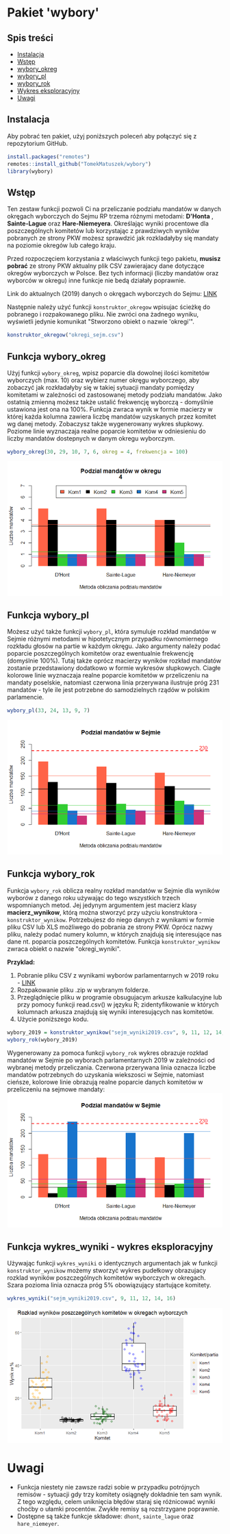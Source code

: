 # Pakiet 'wybory'

## Spis treści
* [Instalacja](#Instalacja)
* [Wstęp](#Wstęp)
* [wybory_okreg](#Funkcja-wybory_okreg)
* [wybory_pl](#Funkcja-wybory_pl)
* [wybory_rok](#Funkcja-wybory_rok)
* [Wykres eksploracyjny](#Funkcja-wykres_wyniki-wykres-eksploracyjny)
* [Uwagi](#Uwagi)

## Instalacja
Aby pobrać ten pakiet, użyj poniższych poleceń aby połączyć się z repozytorium GitHub.

```r
install.packages("remotes")
remotes::install_github("TomekMatuszek/wybory")
library(wybory)
```

## Wstęp
Ten zestaw funkcji pozwoli Ci na przeliczanie podziału mandatów w danych okręgach wyborczych do Sejmu RP trzema różnymi metodami: **D'Honta** , **Sainte-Lague** oraz **Hare-Niemeyera**. Określając wyniki procentowe dla poszczególnych komitetów lub korzystając z prawdziwych wyników pobranych ze strony PKW możesz sprawdzić jak rozkladałyby się mandaty na poziomie okregów lub całego kraju.

Przed rozpoczęciem korzystania z właściwych funkcji tego pakietu, **musisz pobrać** ze strony PKW aktualny plik CSV zawierajacy dane dotyczące okregów wyborczych w Polsce. Bez tych informacji (liczby mandatów oraz wyborców w okregu) inne funkcje nie bedą działały poprawnie.

Link do aktualnych (2019) danych o okręgach wyborczych do Sejmu: [LINK](https://sejmsenat2019.pkw.gov.pl/sejmsenat2019/data/csv/okregi_sejm_csv.zip)

Następnie należy użyć funkcji `konstruktor_okregow` wpisujac ścieżkę do pobranego i rozpakowanego pliku. Nie zwróci ona żadnego wyniku, wyświetli jedynie komunikat "Stworzono obiekt o nazwie 'okregi'".

```r
konstruktor_okregow("okregi_sejm.csv")
```

## Funkcja wybory_okreg
Użyj funkcji `wybory_okreg`, wpisz poparcie dla dowolnej ilości komitetów wyborczych (max. 10) oraz wybierz numer okręgu wyborczego, aby zobaczyć jak rozkładałyby się w takiej sytuacji mandaty pomiędzy komitetami w zależności od zastosowanej metody podziału mandatów. Jako ostatnią zmienną możesz także ustalić frekwencję wyborczą - domyślnie ustawiona jest ona na 100%.
Funkcja zwraca wynik w formie macierzy w której każda kolumna zawiera liczbę mandatów uzyskanych przez komitet wg danej metody. Zobaczysz także wygenerowany wykres słupkowy. Poziome linie wyznaczaja realne poparcie komitetów w odniesieniu do liczby mandatów dostepnych w danym okregu wyborczym.

```r
wybory_okreg(30, 29, 10, 7, 6, okreg = 4, frekwencja = 100)
```

![](wyboryokreg_wykres.png)

## Funkcja wybory_pl
Możesz użyć także funkcji `wybory_pl`, która symuluje rozkład mandatów w Sejmie różnymi metodami w hipotetycznym przypadku równomiernego rozkładu głosów na partie w każdym okręgu. Jako argumenty należy podać poparcie poszczególnych komitetów oraz ewentualnie frekwencję (domyślnie 100%). Tutaj także oprócz macierzy wyników rozkład mandatów zostanie przedstawiony dodatkowo w formie wykresów słupkowych. Ciagłe kolorowe linie wyznaczaja realne poparcie komitetów w przeliczeniu na mandaty poselskie, natomiast czerwona linia przerywana ilustruje próg 231 mandatów - tyle ile jest potrzebne do samodzielnych rządów w polskim parlamencie.

```r
wybory_pl(33, 24, 13, 9, 7)
```

![](wyborypl_wykres.png)

## Funkcja wybory_rok
Funkcja `wybory_rok` oblicza realny rozkład mandatów w Sejmie dla wyników wyborów z danego roku używając do tego wszystkich trzech wspomnianych metod. Jej jedynym argumentem jest macierz klasy **macierz_wynikow**, którą można stworzyć przy użyciu konstruktora - `konstruktor_wynikow`. Potrzebujesz do niego danych z wynikami w formie pliku CSV lub XLS możliwego do pobrania ze strony PKW. Oprócz nazwy pliku, należy podać numery kolumn, w których znajdują się interesujące nas dane nt. poparcia poszczególnych komitetów.
Funkcja `konstruktor_wynikow` zwraca obiekt o nazwie "okregi_wyniki".

**Przyklad:** 
1. Pobranie pliku CSV z wynikami wyborów parlamentarnych w 2019 roku - [LINK](https://sejmsenat2019.pkw.gov.pl/sejmsenat2019/data/csv/wyniki_gl_na_listy_po_okregach_sejm_csv.zip)
2. Rozpakowanie pliku .zip w wybranym folderze.
3. Przeglądnięcie pliku w programie obsugujacym arkusze kalkulacyjne lub przy pomocy funkcji read.csv() w języku R; zidentyfikowanie w których kolumnach arkusza znajdują się wyniki interesujących nas komitetów.
4. Użycie poniższego kodu.

```r
wybory_2019 = konstruktor_wynikow("sejm_wyniki2019.csv", 9, 11, 12, 14, 16)
wybory_rok(wybory_2019)
```

Wygenerowany za pomoca funkcji `wybory_rok` wykres obrazuje rozkład mandatów w Sejmie po wyborach parlamentarnych 2019 w zależności od wybranej metody przeliczania. Czerwona przerywana linia oznacza liczbe mandatów potrzebnych do uzyskania wiekszosci w Sejmie, natomiast cieńsze, kolorowe linie obrazują realne poparcie danych komitetów w przeliczeniu na sejmowe mandaty:
![](wyboryrok_wykres.png)

## Funkcja wykres_wyniki - wykres eksploracyjny
Używając funkcji `wykres_wyniki` o identycznych argumentach jak w funkcji `konstruktor_wynikow` możemy stworzyć wykres pudełkowy obrazujacy rozklad wyników poszczególnych komitetów wyborczych w okregach. Szara pozioma linia oznacza próg 5% obowiązujący startujące komitety.

```r
wykres_wyniki("sejm_wyniki2019.csv", 9, 11, 12, 14, 16)
```

![](wykres.png)

# Uwagi
- Funkcja niestety nie zawsze radzi sobie w przypadku potrójnych remisów - sytuacji gdy trzy komitety osiągnęły dokładnie ten sam wynik. Z tego względu, celem uniknięcia błędów staraj się różnicować wyniki choćby o ułamki procentów. Zwykłe remisy są rozstrzygane poprawnie.
- Dostępne są także funkcje składowe: `dhont`, `sainte_lague` oraz `hare_niemeyer`.
